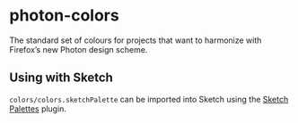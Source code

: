 # photon-colors
The standard set of colours for projects that want to harmonize with Firefox’s new Photon design scheme.

## Using with Sketch

`colors/colors.sketchPalette` can be imported into Sketch using the [Sketch Palettes](https://github.com/andrewfiorillo/sketch-palettes/) plugin.
